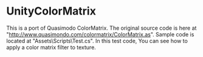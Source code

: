 # UnityColorMatrix
This is a port of Quasimodo ColorMatrix. The original source code is here at "http://www.quasimondo.com/colormatrix/ColorMatrix.as".
Sample code is located at "Assets\Scripts\Test.cs". In this test code, You can see how to apply a color matrix filter to texture.